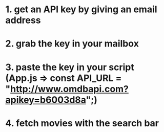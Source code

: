 
<!-- Use OMDb API as Movies database -->

# 1. get an API key by giving an email address
# 2. grab the key in your mailbox 
# 3. paste the key in your script (App.js => const API_URL = "http://www.omdbapi.com?apikey=b6003d8a";)
# 4. fetch movies with the search bar